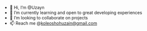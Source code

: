 - 👋 Hi, I’m @Uzayn 
- 🌱 I’m currently learning and open to great developing experiences
- 💞️ I’m looking to collaborate on projects 
- 📫 Reach me @koleoshohuzain@gmail.com

<!---
Uzayn/Uzayn is a ✨ special ✨ repository because its `README.md` (this file) appears on your GitHub profile.
You can click the Preview link to take a look at your changes.
--->
